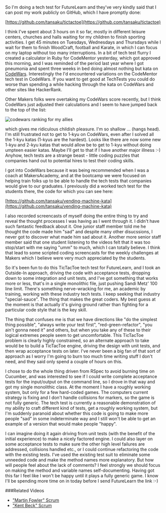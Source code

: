 So I'm doing a tech test for FutureLearn and they've very kindly said that I can post my work publicly on GitHub, which I have promptly done:

[https://github.com/tansaku/tictactoe](https://github.com/tansaku/tictactoe)

I think I've spent about 3 hours on it so far, mostly in different leisure centers, churches and halls waiting for my children to finish sporting activities.   I get 45 minutes on Tuesdays, Wednesdays and Thursdays while I wait for them to finish WoodCraft, football and Karate, in which I can focus on my laptop without too many interruptions.  In a bit of tech test flurry I created a calculator in Ruby for CodeMentor yesterday, which got approved this morning, and I was reminded of the period last year where I got pneumonia and spent three weeks in bed doing almost nothing but kata on [CodeWars](http://www.codewars.com/). Interestingly the I'd encountered variations on the CodeMentor tech test in CodeWars.  If you want to get good at TechTests you could do worse than spending a while hacking through the kata on CodeWars and other sites like HackerRank.

Other Makers folks were overtaking my CodeWars score recently, but I think CodeWars just adjusted their calculations and I seem to have jumped back to the top of the list:

![codewars ranking for my allies](https://www.dropbox.com/s/xzq8o3mdiyqawmh/Screenshot%202017-02-10%2009.49.57.png?dl=1)

which gives me ridiculous childish pleasure.  I'm so shallow ... (hangs head).  I'm still frustrated not to get to 1-kyu on CodeWars, even after I solved all the 1-kyu katas (1-kyus are the hardest).  Looks like there are now some new 1-kyu and 2-kyu katas that would allow be to get to 1-kyu without doing umpteen easier katas.  Maybe I'll get to that if I have another major illness :-)  Anyhow, tech tests are a strange beast - little coding puzzles that companies hand out to potential hires to test their coding skills.

I got into CodeWars because it was being recommended when I was a coach at MakersAcademy, and at the bootcamp we were focused on helping train folks up to be able to handle the tech tests that companies would give to our graduates.  I previously did a worked tech test for the students there, the code for which you can see here:

[https://github.com/tansaku/vending-machine-kata](https://github.com/tansaku/vending-machine-kata)

I also recorded screencasts of myself doing the entire thing to try and reveal the thought processes I was having as I went through it.  I didn't have such fantastic feedback about it.  One junior staff member told me he thought the code made him "sad" and despite many other disucssions, I never got to discover what made him sad about it.  Another more senior staff member said that one student listening to the videos felt that it was too stop/start with me saying "umm" to much, which I can totally believe.  I think that lead to some scripted coding screencasts for the weekly challenges at Makers which I believe were very much appreciated by the students.  

So it's been fun to do this TicTacToe tech test for FutureLearn, and I took an Outside-In approach, driving the code with acceptance tests, dropping down to some integration and unit tests, and I've got something that works more or less, that's in a single monolithic file, just pushing Sandi Metz' 100 line limit.  There's something nerve-wracking for me, an academic by training, working with these industry tech tests.  I keep seeking that industry "special-sauce".  The thing that makes the great coders.  My best guess at the moment is that actually it's giving ground rather than fighting for a particular code style that is the key skill.

The thing that confuses me is that we have directions like "do the simplest thing possible", "always write your test first", "red-green-refactor", "you ain't gonna need it" and others, but when you take any of these to their logical extremes people seem to get uncomfortable.  This TicTacToe problem is clearly highly constrained, so an alternate approach to take would be to build a TicTacToe engine, driving the design with unit tests, and then wrap acceptance tests on later.  I've never been a big fan of that sort of approach as I worry I'm going to burn too much time writing stuff I don't need, and they said only spend a couple of hours on this.

I chose to do the whole thing driven from RSpec to avoid burning time on Cucumber, and was interested to see if I could write complete acceptance tests for the input/output on the command line, so I drove in that way and got my single monolithic class.  At the moment I have a roughly working system, but only for a few hard-coded games.  The computers current strategy is fixing and I don't handle collisions for markers, so the game is not fully generic.  The tech test is currently a reasonable demonstration of my ability to craft different kind of tests, get a roughly working system, but I'm suddenly paranoid about whether this code is going to make more people "sad" in some indeterminate way and I still won't be able to get an example of a version that would make people "happy".

I can imagine doing it again driving from unit tests (with the benefit of the initial experience) to make a nicely factored engine.  I could also layer on some acceptance tests to make sure the other high level failures are addressed, collisions handled etc., or I could continue refactoring the code with the existing tests.  I've used the existing test suit to eliminate some unneeded code and make the method names more explanatory.  But how will people feel about the lack of comments?  I feel strongly we should focus on making the method and variable names self-documenting.  Having got this far I feel like I won't be happy until it plays a fully generic game.  I know I'll be spending more time on in today before I send FutureLearn the link :-)

###Related Videos

* ["Martin Fowler" Scrum](https://www.youtube.com/watch?v=eUhIV1c9CpU)
* ["Kent Beck" Scrum](https://www.youtube.com/watch?v=yFIOYN8SisA)
